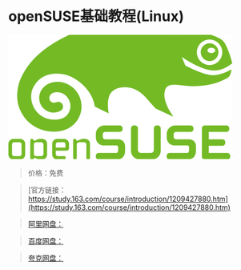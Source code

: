 # openSUSE基础教程(Linux)

![img](../../../assets/study163/free/d0f3e0236dd2477ea205116c32df987e.png)

> 价格：免费

> [官方链接：https://study.163.com/course/introduction/1209427880.htm](https://study.163.com/course/introduction/1209427880.htm)

> [阿里网盘：]()

> [百度网盘：]()

> [夸克网盘：]()

